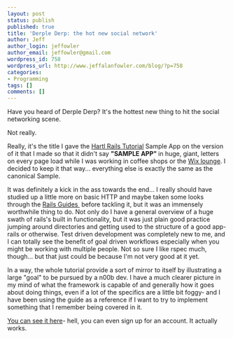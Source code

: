 ```yaml
---
layout: post
status: publish
published: true
title: 'Derple Derp: the hot new social network'
author: Jeff
author_login: jeffowler
author_email: jeffowler@gmail.com
wordpress_id: 758
wordpress_url: http://www.jeffalanfowler.com/blog/?p=758
categories:
- Programming
tags: []
comments: []
---
```

Have you heard of Derple Derp? It's the hottest new thing to hit the social networking scene.

Not really.

Really, it's the title I gave the <a href="http://ruby.railstutorial.org/" target="_blank">Hartl Rails Tutorial</a> Sample App on the version of it that I made so that it didn't say <strong>"SAMPLE APP" </strong>in huge, giant, letters on every page load while I was working in coffee shops or the <a href="http://www.wixlounge.com/" target="_blank">Wix lounge</a>. I decided to keep it that way... everything else is exactly the same as the canonical Sample.

<!--break-->
It was definitely a kick in the ass towards the end... I really should have studied up a little more on basic HTTP and maybe taken some looks through the <a href="http://guides.rubyonrails.org/" target="_blank">Rails Guides </a> before tackling it, but it was an immensely worthwhile thing to do. Not only do I have a general overview of a huge swath of rails's built in functionality, but it was just plain good practice jumping around directories and getting used to the structure of a good app- rails or otherwise. Test driven development was completely new to me, and I can totally see the benefit of goal driven workflows especially when you might be working with multiple people. Not so sure I like rspec much, though... but that just could be because I'm not very good at it yet.

In a way, the whole tutorial provide a sort of mirror to itself by illustrating a large "goal" to be pursued by a n00b dev. I have a much clearer picture in my mind of what the framework is capable of and generally how it goes about doing things, even if a lot of the specifics are a little bit foggy- and I have been using the guide as a reference if I want to try to implement something that I remember being covered in it.

<a href="https://derplederp.herokuapp.com/" target="_blank">You can see it here</a>- hell, you can even sign up for an account. It actually works.
&nbsp;

&nbsp;

&nbsp;

